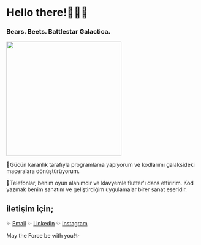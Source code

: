 # Hello there!🔫👋🏻

### Bears. Beets. Battlestar Galactica.

<p align="left">
  <img src="https://y.yarn.co/91e5cd54-a742-4ab1-8679-8cbaf842f603_text.gif" width="300" />
</p>


👾Gücün karanlık tarafıyla programlama yapıyorum ve kodlarımı galaksideki maceralara dönüştürüyorum.

📱Telefonlar, benim oyun alanımdır ve klavyemle flutter'ı dans ettiririm. Kod yazmak benim sanatım ve geliştirdiğim uygulamalar birer sanat eseridir.


 ## iletişim için;
✨ [Email](elifhusnaturkay@hotmail.com)
✨ [LinkedIn](https://www.linkedin.com/in/elifhusnaturkay/)
✨ [Instagram](https://www.instagram.com/experienctr/)

May the Force be with you!✨
